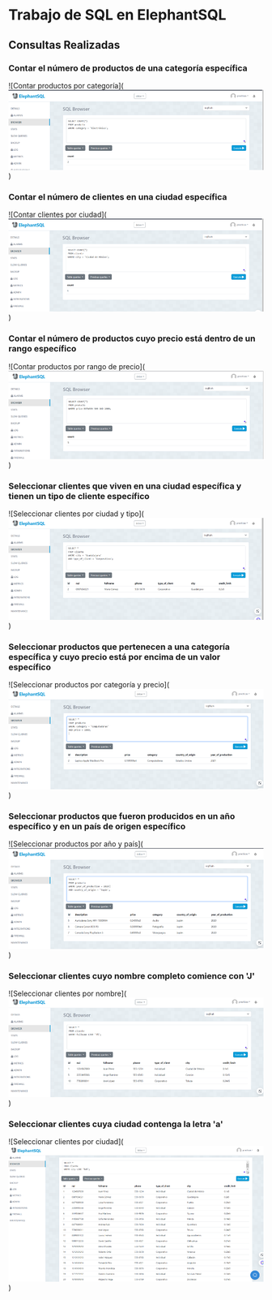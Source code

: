 # Trabajo de SQL en ElephantSQL

## Consultas Realizadas

### Contar el número de productos de una categoría específica
![Contar productos por categoría](![alt text](image.png))

### Contar el número de clientes en una ciudad específica
![Contar clientes por ciudad](![alt text](image-1.png))

### Contar el número de productos cuyo precio está dentro de un rango específico
![Contar productos por rango de precio](![alt text](image-2.png))

### Seleccionar clientes que viven en una ciudad específica y tienen un tipo de cliente específico
![Seleccionar clientes por ciudad y tipo](![alt text](image-3.png))

### Seleccionar productos que pertenecen a una categoría específica y cuyo precio está por encima de un valor específico
![Seleccionar productos por categoría y precio](![alt text](image-4.png))

### Seleccionar productos que fueron producidos en un año específico y en un país de origen específico
![Seleccionar productos por año y país](![alt text](image-5.png))

### Seleccionar clientes cuyo nombre completo comience con 'J'
![Seleccionar clientes por nombre](![alt text](image-6.png))

### Seleccionar clientes cuya ciudad contenga la letra 'a'
![Seleccionar clientes por ciudad](![alt text](image-7.png))
